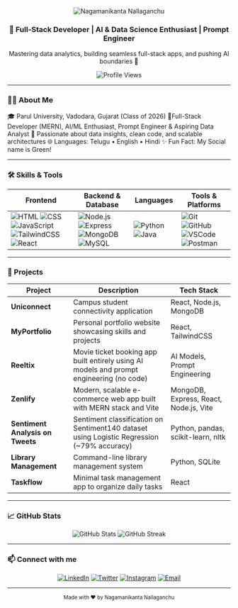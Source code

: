<!-- Header with waving animation -->
<div align="center">
  <img src="https://capsule-render.vercel.app/api?type=waving&color=gradient&height=150&section=header&text=Nagamanikanta%20Nallaganchu&fontSize=60&animation=fadeIn" alt="Nagamanikanta Nallaganchu" />
  <h3>🚀 Full-Stack Developer | AI & Data Science Enthusiast | Prompt Engineer</h3>
  <p>Mastering data analytics, building seamless full-stack apps, and pushing AI boundaries 🤖</p>
  <img src="https://komarev.com/ghpvc/?username=NagamanikantaNallaganchu&color=blue" alt="Profile Views" />
</div>

---

### 👨‍💻 About Me

🎓 Parul University, Vadodara, Gujarat (Class of 2026)
🧠Full-Stack Developer (MERN), AI/ML Enthusiast, Prompt Engineer & Aspiring Data Analyst
🌱 Passionate about data insights, clean code, and scalable architectures
🌐 Languages: Telugu • English • Hindi
✨ Fun Fact: My Social name is Green!


---

### 🛠️ Skills & Tools

| Frontend                                                                                      | Backend & Database                                                  | Languages                     | Tools & Platforms                        |
|-----------------------------------------------------------------------------------------------|-------------------------------------------------------------------|-------------------------------|-----------------------------------------|
| ![HTML](https://img.shields.io/badge/HTML-E34F26?style=for-the-badge&logo=html5) ![CSS](https://img.shields.io/badge/CSS-1572B6?style=for-the-badge&logo=css3) ![JavaScript](https://img.shields.io/badge/JavaScript-F7DF1E?style=for-the-badge&logo=javascript) ![TailwindCSS](https://img.shields.io/badge/TailwindCSS-06B6D4?style=for-the-badge&logo=tailwind-css) ![React](https://img.shields.io/badge/React-61DAFB?style=for-the-badge&logo=react) | ![Node.js](https://img.shields.io/badge/Node.js-339933?style=for-the-badge&logo=node.js) ![Express](https://img.shields.io/badge/Express-000000?style=for-the-badge) ![MongoDB](https://img.shields.io/badge/MongoDB-47A248?style=for-the-badge&logo=mongodb) ![MySQL](https://img.shields.io/badge/MySQL-4479A1?style=for-the-badge&logo=mysql) | ![Python](https://img.shields.io/badge/Python-3776AB?style=for-the-badge&logo=python) ![Java](https://img.shields.io/badge/Java-007396?style=for-the-badge&logo=java) | ![Git](https://img.shields.io/badge/Git-F05032?style=for-the-badge&logo=git) ![GitHub](https://img.shields.io/badge/GitHub-181717?style=for-the-badge&logo=github) ![VSCode](https://img.shields.io/badge/VSCode-007ACC?style=for-the-badge&logo=visual-studio-code) ![Postman](https://img.shields.io/badge/Postman-FF6C37?style=for-the-badge&logo=postman) |

---

### 🚀 Projects

| Project           | Description                                                                                                  | Tech Stack                         |
|-------------------|--------------------------------------------------------------------------------------------------------------|----------------------------------|
| **Uniconnect**    | Campus student connectivity application                                                                     | React, Node.js, MongoDB          |
| **MyPortfolio**   | Personal portfolio website showcasing skills and projects                                                    | React, TailwindCSS               |
| **Reeltix**       | Movie ticket booking app built entirely using AI models and prompt engineering (no code)                     | AI Models, Prompt Engineering    |
| **Zenlify**       | Modern, scalable e-commerce web app built with MERN stack and Vite                                          | MongoDB, Express, React, Node.js, Vite |
| **Sentiment Analysis on Tweets** | Sentiment classification on Sentiment140 dataset using Logistic Regression (~79% accuracy)          | Python, pandas, scikit-learn, nltk |
| **Library Management** | Command-line library management system                                                                      | Python, SQLite                   |
| **Taskflow**      | Minimal task management app to organize daily tasks                                                          | React                           |

---

### 📈 GitHub Stats

<div align="center">
  <img src="https://github-readme-stats.vercel.app/api?username=NagamanikantaNallaganchu&show_icons=true&theme=radical" alt="GitHub Stats" />
  <img src="https://github-readme-streak-stats.herokuapp.com/?user=NagamanikantaNallaganchu&theme=radical" alt="GitHub Streak" />
</div>

---

### 📫 Connect with me

<p align="center">
  <a href="https://linkedin.com/in/NagamanikantaNallaganchu" target="_blank"><img alt="LinkedIn" src="https://img.shields.io/badge/LinkedIn-0077B5?style=for-the-badge&logo=linkedin" /></a>
  <a href="https://twitter.com/NagamanikantaN" target="_blank"><img alt="Twitter" src="https://img.shields.io/badge/Twitter-1DA1F2?style=for-the-badge&logo=twitter" /></a>
  <a href="https://instagram.com/NagamanikantaN" target="_blank"><img alt="Instagram" src="https://img.shields.io/badge/Instagram-E4405F?style=for-the-badge&logo=instagram" /></a>
  <a href="mailto:nagamanikanta@example.com" target="_blank"><img alt="Email" src="https://img.shields.io/badge/Email-D14836?style=for-the-badge&logo=gmail" /></a>
</p>

---

<div align="center">
  <sub>Made with ❤️ by Nagamanikanta Nallaganchu</sub>
</div>

